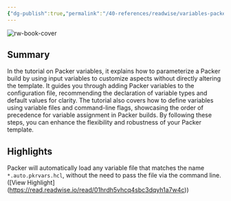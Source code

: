 ```yaml
---
{"dg-publish":true,"permalink":"/40-references/readwise/variables-packer-hashi-corp-developer/","tags":["rw/articles"]}
---
```


![rw-book-cover](https://developer.hashicorp.com/og-image/packer.jpg)

## Summary

In the tutorial on Packer variables, it explains how to parameterize a Packer build by using input variables to customize aspects without directly altering the template. It guides you through adding Packer variables to the configuration file, recommending the declaration of variable types and default values for clarity. The tutorial also covers how to define variables using variable files and command-line flags, showcasing the order of precedence for variable assignment in Packer builds. By following these steps, you can enhance the flexibility and robustness of your Packer template.

## Highlights

Packer will automatically load any variable file that matches the name `*.auto.pkrvars.hcl`, without the need to pass the file via the command line. ([View Highlight] (https://read.readwise.io/read/01hrdh5vhcq4sbc3dqyh1a7w4c))


